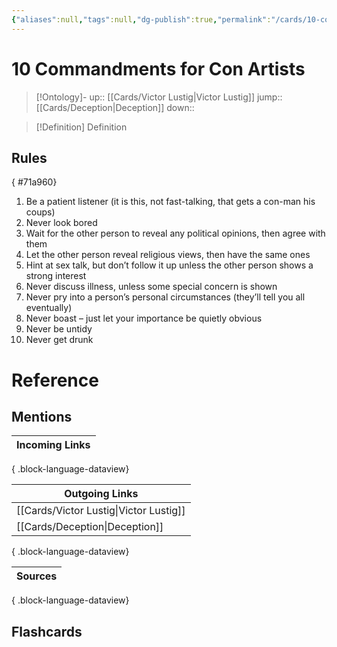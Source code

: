```yaml
---
{"aliases":null,"tags":null,"dg-publish":true,"permalink":"/cards/10-commandments-for-con-artists/","dgPassFrontmatter":true}
---
```


# 10 Commandments for Con Artists

> [!Ontology]-
> up:: [[Cards/Victor Lustig\|Victor Lustig]]
> jump:: [[Cards/Deception\|Deception]]
> down:: 

> [!Definition] Definition
> 

## Rules
{ #71a960}


1.  Be a patient listener (it is this, not fast-talking, that gets a con-man his coups)
2.  Never look bored
3.  Wait for the other person to reveal any political opinions, then agree with them
4.  Let the other person reveal religious views, then have the same ones
5.  Hint at sex talk, but don’t follow it up unless the other person shows a strong interest
6.  Never discuss illness, unless some special concern is shown
7.  Never pry into a person’s personal circumstances (they’ll tell you all eventually)
8.  Never boast – just let your importance be quietly obvious
9.  Never be untidy
10.  Never get drunk

# Reference

## Mentions
| Incoming Links |
| -------------- |

{ .block-language-dataview}

| Outgoing Links                            |
| ----------------------------------------- |
| [[Cards/Victor Lustig\|Victor Lustig]] |
| [[Cards/Deception\|Deception]]         |

{ .block-language-dataview}

| Sources |
| ------- |

{ .block-language-dataview}

## Flashcards
